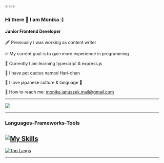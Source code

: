 
✨✨✨
### Hi there 👋 I am Monika :)

#### Junior Frontend Developer


:fountain_pen: Previously I was working as content writer

:fire: My current goal is to gain more experience in programming

:brain: Currently I am learning typescript & express.js

:cactus: I have pet cactus named Hari-chan 

:blue_heart: I love japanese culture & language :blue_heart:

:envelope_with_arrow: How to reach me: monika.januszek.mail@gmail.com

 --------
 ![](https://komarev.com/ghpvc/?username=mjanuszek&color=green)
________________________

### Languages-Frameworks-Tools

[![My Skills](https://skillicons.dev/icons?i=js,html,css,scss,react)](https://skillicons.dev)
-------
[![Top Langs](https://github-readme-stats.vercel.app/api/top-langs/?username=mjanuszek&layout=donut)](https://github.com/anuraghazra/github-readme-stats)



---------------
<!-- ![Monika's GitHub stats](https://github-readme-stats.vercel.app/api?username=mjanuszek&show_icons=true&theme=radical) --!>




